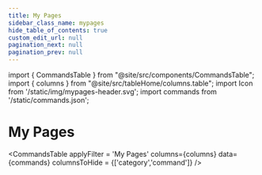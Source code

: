 ```yaml
---
title: My Pages
sidebar_class_name: mypages
hide_table_of_contents: true
custom_edit_url: null
pagination_next: null
pagination_prev: null
---
```


import { CommandsTable } from "@site/src/components/CommandsTable";
import { columns } from "@site/src/tableHome/columns.table";
import Icon from '/static/img/mypages-header.svg';
import commands from '/static/commands.json';

# <Icon/> My Pages

<CommandsTable
applyFilter = 'My Pages'
columns={columns}
data={commands}
columnsToHide = {['category','command']}
/>
